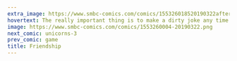 ```yaml
---
extra_image: https://www.smbc-comics.com/comics/155326018520190322after.png
hovertext: The really important thing is to make a dirty joke any time he tries to show genuine affection in your direction.
image: https://www.smbc-comics.com/comics/1553260004-20190322.png
next_comic: unicorns-3
prev_comic: game
title: Friendship
---
```



